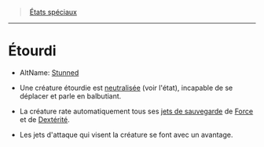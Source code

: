 ﻿---
!GenericItem
Name: Étourdi
Id: conditions_hd.md#Étourdi
ParentLink: conditions_hd.md#États-spéciaux
ParentName: États spéciaux
NameLevel: 1
AltName: '[Stunned](srd_conditions_stunned.md)'
Attributes: {}
---
> [États spéciaux](hd_conditions.md)

---

# Étourdi

- AltName: [Stunned](srd_conditions_stunned.md)

* Une créature étourdie est [neutralisée](hd_conditions_neutralise.md) (voir l'état), incapable de se déplacer et parle en balbutiant.

* La créature rate automatiquement tous ses [jets de sauvegarde](hd_abilities_jets_de_sauvegarde.md) de [Force](hd_abilities_strength.md) et de [Dextérité](hd_abilities_dexterity.md).

* Les jets d'attaque qui visent la créature se font avec un avantage.

